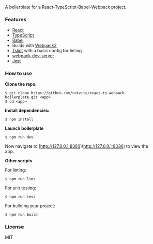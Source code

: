 A boilerplate for a React-TypeScript-Babel-Webpack project.

### Features

* [React](https://facebook.github.io/react/)
* [TypeScript](https://www.typescriptlang.org/)
* [Babel](https://babeljs.io/)
* Builds with [Webpack2](https://webpack.github.io/)
* [Tslint](https://palantir.github.io/tslint/) with a basic config for linting
* [webpack-dev-server](https://www.npmjs.com/package/webpack-dev-server)
* [Jest](https://facebook.github.io/jest/) 

### How to use

__Clone the repo:__

```
$ git clone https://github.com/notvita/react-ts-webpack-boilerplate.git <app>
$ cd <app>
```

__Install dependencies:__

```
$ npm install
```

__Launch boilerplate__

```
$ npm run dev
```

Now navigate to [http://127.0.0.1:8080](http://127.0.0.1:8080) to view the app.

__Other scripts__

For linting:

```
$ npm run lint
```

For unit testing:

```
$ npm run test
```

For building your project:

```
$ npm run build
```

### License

MIT
